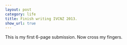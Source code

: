 ```yaml
---
layout: post
category: life
title: Finish writing IVCNZ 2013.
show_url: true
---
```


This is my first 6-page submission. Now cross my fingers.


